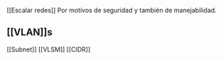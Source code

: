 [[Escalar redes]]
Por motivos de seguridad y también de manejabilidad.

## [[VLAN]]s

[[Subnet]]
[[VLSM]]
[[CIDR]]
